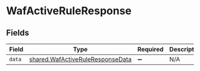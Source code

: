# WafActiveRuleResponse


## Fields

| Field                                                                                | Type                                                                                 | Required                                                                             | Description                                                                          |
| ------------------------------------------------------------------------------------ | ------------------------------------------------------------------------------------ | ------------------------------------------------------------------------------------ | ------------------------------------------------------------------------------------ |
| `data`                                                                               | [shared.WafActiveRuleResponseData](../../models/shared/wafactiveruleresponsedata.md) | :heavy_minus_sign:                                                                   | N/A                                                                                  |